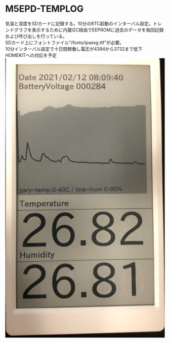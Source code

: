 # M5EPD-TEMPLOG
気温と湿度をSDカードに記録する。10分のRTC起動のインターバル設定。トレンドグラフを表示するために内蔵I2C経由でEEPROMに過去のデータを毎回記録および呼び出しを行っている。<BR>
SDカード上にフォントファイル"/fonts/ipaexg.ttf"が必要。<BR>
  10分インターバル設定で十日間稼働し電圧が4394から3732まで低下<BR>
  HOMEKITへの対応を予定<BR>
![](https://github.com/smorikaw/M5EPD-TEMPLOG/blob/main/m5eps-temp%20(2).jpg)
